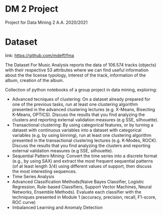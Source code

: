 # DM 2 Project

Project for Data Mining 2 A.A. 2020/2021

# Dataset
link: https://github.com/mdeff/fma

The Dataset For Music Analysis reports the data of 106.574 tracks (objects) with their respective 53 attributes where we can find useful information about the the license typology, interest of the track, information of the album, creation of the album.

Collection of python notebooks of a group project in data mining, exploring:  
* Advanced tecniques of clustering: On a dataset already prepared for one of the previous tasks, run at least one clustering algorithm presented in the advanced clustering lectures (e.g. X-Means, Bisecting K-Means, OPTICS). Discuss the results that you find analyzing the clusters and reporting external validation measures (e.g SSE, silhouette). 
* Transactional clustering: By using categorical features, or by turning a dataset with continuous variables into a dataset with categorical variables (e.g. by using binning), run at least one clustering algorithm presented in the transactional clustering lectures (e.g. K-Modes, ROCK). Discuss the results that you find analyzing the clusters and reporting external validation measures (e.g SSE, silhouette).
* Sequential Pattern Mining: Convert the time series into a discrete format (e.g., by using SAX) and extract the most frequent sequential patterns (of at least length 3/4) using different values of support, then discuss the most interesting sequences.
* Time Series Analysis  
* Advanced Classification Methods(Naive Bayes Classifier, Logistic Regression, Rule-based Classifiers, Support Vector Machines, Neural Networks, Ensemble Methods).
Evaluate each classifier with the techniques presented in Module 1 (accuracy, precision, recall, F1-score, ROC curve)
* Imbalanced Learning and Anomaly Detection
